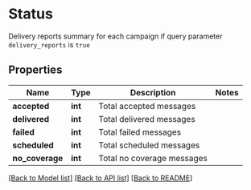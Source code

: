 # Status

Delivery reports summary for each campaign if query parameter `delivery_reports` is `true`

## Properties
Name | Type | Description | Notes
------------ | ------------- | ------------- | -------------
**accepted** | **int** | Total accepted messages | 
**delivered** | **int** | Total delivered messages | 
**failed** | **int** | Total failed messages | 
**scheduled** | **int** | Total scheduled messages | 
**no_coverage** | **int** | Total no coverage messages | 


[[Back to Model list]](../../README.md#models) [[Back to API list]](../../README.md#available-methods) [[Back to README]](../../README.md)


